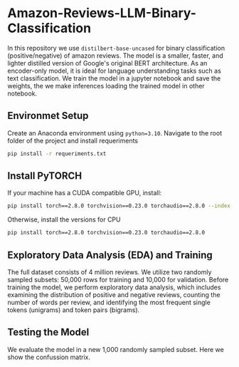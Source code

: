 # Amazon-Reviews-LLM-Binary-Classification

In this repository we use `distilbert-base-uncased` for binary classification (positive/negative) of amazon reviews. The model is a smaller, faster, and lighter distilled version of Google's original BERT architecture. As an encoder-only model, it is ideal for language understanding tasks such as text classification. We train the model in a jupyter notebook and save the weights, the we make inferences loading the trained model in other notebook.

## Environmet Setup

Create an Anaconda environment using `python=3.10`. Navigate to the root folder of the project and install requeriments

```bash
pip install -r requeriments.txt
```

## Install PyTORCH

If your machine has a CUDA compatible GPU, install:

```bash
pip install torch==2.8.0 torchvision==0.23.0 torchaudio==2.8.0 --index-url https://download.pytorch.org/whl/cu126
```
Otherwise, install the versions for CPU

```bash
pip install torch==2.8.0 torchvision==0.23.0 torchaudio==2.8.0
```

## Exploratory Data Analysis (EDA) and Training

The full dataset consists of 4 million reviews. We utilize two randomly sampled subsets: 50,000 rows for training and 10,000 for validation. Before training the model, we perform exploratory data analysis, which includes examining the distribution of positive and negative reviews, counting the number of words per review, and identifying the most frequent single tokens (unigrams) and token pairs (bigrams).

## Testing the Model

We evaluate the model in a new 1,000 randomly sampled subset. Here we show the confussion matrix.







